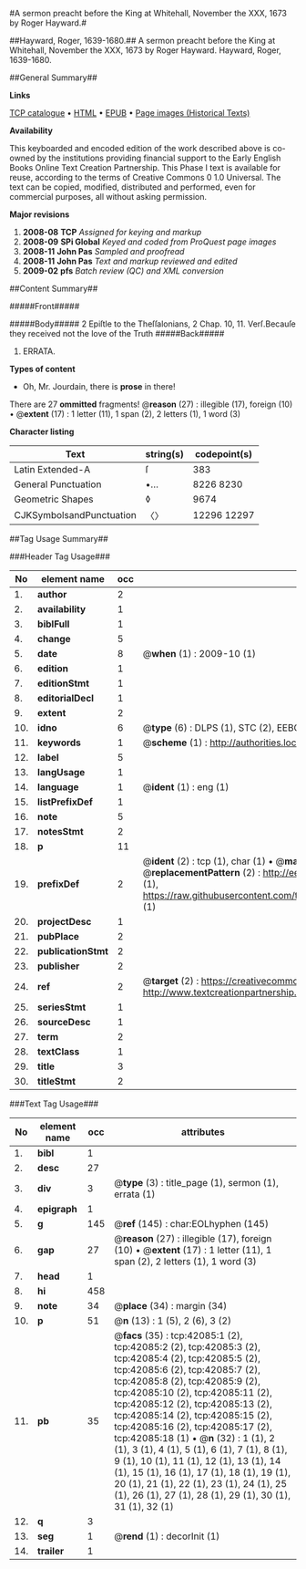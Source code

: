 #A sermon preacht before the King at Whitehall, November the XXX, 1673 by Roger Hayward.#

##Hayward, Roger, 1639-1680.##
A sermon preacht before the King at Whitehall, November the XXX, 1673 by Roger Hayward.
Hayward, Roger, 1639-1680.

##General Summary##

**Links**

[TCP catalogue](http://www.ota.ox.ac.uk/tcp/)  • 
[HTML](http://tei.it.ox.ac.uk/tcp/Texts-HTML/free/A43/A43137.html)  • 
[EPUB](http://tei.it.ox.ac.uk/tcp/Texts-EPUB/free/A43/A43137.epub) • 
[Page images (Historical Texts)](https://data.historicaltexts.jisc.ac.uk/view?pubId=eebo-08951790e&pageId=eebo-08951790e-42085-1)

**Availability**

This keyboarded and encoded edition of the
	       work described above is co-owned by the institutions
	       providing financial support to the Early English Books
	       Online Text Creation Partnership. This Phase I text is
	       available for reuse, according to the terms of Creative
	       Commons 0 1.0 Universal. The text can be copied,
	       modified, distributed and performed, even for
	       commercial purposes, all without asking permission.

**Major revisions**

1. __2008-08__ __TCP__ *Assigned for keying and markup*
1. __2008-09__ __SPi Global__ *Keyed and coded from ProQuest page images*
1. __2008-11__ __John Pas__ *Sampled and proofread*
1. __2008-11__ __John Pas__ *Text and markup reviewed and edited*
1. __2009-02__ __pfs__ *Batch review (QC) and XML conversion*

##Content Summary##

#####Front#####

#####Body#####
2 Epiſtle to the Theſſalonians, 2 Chap. 10, 11. Verſ.Becauſe they received not the love of the Truth
#####Back#####

1. ERRATA.

**Types of content**

  * Oh, Mr. Jourdain, there is **prose** in there!

There are 27 **ommitted** fragments! 
 @__reason__ (27) : illegible (17), foreign (10)  •  @__extent__ (17) : 1 letter (11), 1 span (2), 2 letters (1), 1 word (3)

**Character listing**


|Text|string(s)|codepoint(s)|
|---|---|---|
|Latin Extended-A|ſ|383|
|General Punctuation|•…|8226 8230|
|Geometric Shapes|◊|9674|
|CJKSymbolsandPunctuation|〈〉|12296 12297|

##Tag Usage Summary##

###Header Tag Usage###

|No|element name|occ|attributes|
|---|---|---|---|
|1.|__author__|2||
|2.|__availability__|1||
|3.|__biblFull__|1||
|4.|__change__|5||
|5.|__date__|8| @__when__ (1) : 2009-10 (1)|
|6.|__edition__|1||
|7.|__editionStmt__|1||
|8.|__editorialDecl__|1||
|9.|__extent__|2||
|10.|__idno__|6| @__type__ (6) : DLPS (1), STC (2), EEBO-CITATION (1), OCLC (1), VID (1)|
|11.|__keywords__|1| @__scheme__ (1) : http://authorities.loc.gov/ (1)|
|12.|__label__|5||
|13.|__langUsage__|1||
|14.|__language__|1| @__ident__ (1) : eng (1)|
|15.|__listPrefixDef__|1||
|16.|__note__|5||
|17.|__notesStmt__|2||
|18.|__p__|11||
|19.|__prefixDef__|2| @__ident__ (2) : tcp (1), char (1)  •  @__matchPattern__ (2) : ([0-9\-]+):([0-9IVX]+) (1), (.+) (1)  •  @__replacementPattern__ (2) : http://eebo.chadwyck.com/downloadtiff?vid=$1&page=$2 (1), https://raw.githubusercontent.com/textcreationpartnership/Texts/master/tcpchars.xml#$1 (1)|
|20.|__projectDesc__|1||
|21.|__pubPlace__|2||
|22.|__publicationStmt__|2||
|23.|__publisher__|2||
|24.|__ref__|2| @__target__ (2) : https://creativecommons.org/publicdomain/zero/1.0/ (1), http://www.textcreationpartnership.org/docs/. (1)|
|25.|__seriesStmt__|1||
|26.|__sourceDesc__|1||
|27.|__term__|2||
|28.|__textClass__|1||
|29.|__title__|3||
|30.|__titleStmt__|2||


###Text Tag Usage###

|No|element name|occ|attributes|
|---|---|---|---|
|1.|__bibl__|1||
|2.|__desc__|27||
|3.|__div__|3| @__type__ (3) : title_page (1), sermon (1), errata (1)|
|4.|__epigraph__|1||
|5.|__g__|145| @__ref__ (145) : char:EOLhyphen (145)|
|6.|__gap__|27| @__reason__ (27) : illegible (17), foreign (10)  •  @__extent__ (17) : 1 letter (11), 1 span (2), 2 letters (1), 1 word (3)|
|7.|__head__|1||
|8.|__hi__|458||
|9.|__note__|34| @__place__ (34) : margin (34)|
|10.|__p__|51| @__n__ (13) : 1 (5), 2 (6), 3 (2)|
|11.|__pb__|35| @__facs__ (35) : tcp:42085:1 (2), tcp:42085:2 (2), tcp:42085:3 (2), tcp:42085:4 (2), tcp:42085:5 (2), tcp:42085:6 (2), tcp:42085:7 (2), tcp:42085:8 (2), tcp:42085:9 (2), tcp:42085:10 (2), tcp:42085:11 (2), tcp:42085:12 (2), tcp:42085:13 (2), tcp:42085:14 (2), tcp:42085:15 (2), tcp:42085:16 (2), tcp:42085:17 (2), tcp:42085:18 (1)  •  @__n__ (32) : 1 (1), 2 (1), 3 (1), 4 (1), 5 (1), 6 (1), 7 (1), 8 (1), 9 (1), 10 (1), 11 (1), 12 (1), 13 (1), 14 (1), 15 (1), 16 (1), 17 (1), 18 (1), 19 (1), 20 (1), 21 (1), 22 (1), 23 (1), 24 (1), 25 (1), 26 (1), 27 (1), 28 (1), 29 (1), 30 (1), 31 (1), 32 (1)|
|12.|__q__|3||
|13.|__seg__|1| @__rend__ (1) : decorInit (1)|
|14.|__trailer__|1||
